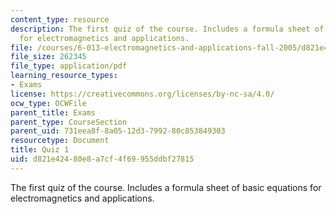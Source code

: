 ```yaml
---
content_type: resource
description: The first quiz of the course. Includes a formula sheet of basic equations
  for electromagnetics and applications.
file: /courses/6-013-electromagnetics-and-applications-fall-2005/d821e42480e8a7cf4f69955ddbf27815_q1.pdf
file_size: 262345
file_type: application/pdf
learning_resource_types:
- Exams
license: https://creativecommons.org/licenses/by-nc-sa/4.0/
ocw_type: OCWFile
parent_title: Exams
parent_type: CourseSection
parent_uid: 731eea8f-8a05-12d3-7992-80c853849303
resourcetype: Document
title: Quiz 1
uid: d821e424-80e8-a7cf-4f69-955ddbf27815
---
```

The first quiz of the course. Includes a formula sheet of basic equations for electromagnetics and applications.